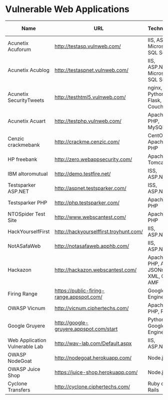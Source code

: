 # Vulnerable Web Applications

|Name                          |URL                                     |Technology                             |Creds (role:user:password)|
|------------------------------|----------------------------------------|---------------------------------------|--------------------------|
|Acunetix Acuforum             |http://testasp.vulnweb.com/             |IIS, ASP, Microsoft SQL Server         |unknown
|Acunetix Acublog              |http://testaspnet.vulnweb.com/          |IIS, ASP.NET, Microsoft SQL Server     |unknown
|Acunetix SecurityTweets       |http://testhtml5.vulnweb.com/           |nginx, Python, Flask, CouchDB          |admin:admin:1234
|Acunetix Acuart               |http://testphp.vulnweb.com/             |Apache, PHP, MySQL                     |unknown
|Cenzic crackmebank            |http://crackme.cenzic.com/              |CentOS, Apache, PHP                    |unknown
|HP freebank                   |http://zero.webappsecurity.com/         |Apache Tomcat                          |unknown
|IBM altoromutual              |http://demo.testfire.net/               |ISS, ASP.NET                           |unknown
|Testsparker ASP.NET           |http://aspnet.testsparker.com/          |ISS, ASP.NET                           |unknown
|Testsparker PHP               |http://php.testsparker.com/             |Apache, PHP                            |unknown
|NTOSpider Test Site           |http://www.webscantest.com/             |Apache, PHP                            |unknown
|HackYourselfFirst             |http://hackyourselffirst.troyhunt.com/  |IIS, ASP.NET                           |unknown
|NotASafaWeb                   |http://notasafaweb.apphb.com/           |IIS, ASP.NET                           |unknown
|Hackazon                      |http://hackazon.webscantest.com/        |Apache, PHP, Ajax, JSONm XML, Gwt, AMF |unknown
|Firing Range                  |https://public-firing-range.appspot.com/|Google App Engine                      |unknown
|OWASP Vicnum                  |http://vicnum.ciphertechs.com/          |Apache, PHP, Perl                      |unknown
|Google Gruyere                |http://google-gruyere.appspot.com/start |Python, Google App Engine              |unknown
|Web Application Vulnerable Lab|http://wav-lab.com/Default.aspx         |IIS, ASP.NET                           |unknown
|OWASP NodeGoat                |http://nodegoat.herokuapp.com/          |Node.js                                |unknown
|OWASP Juice Shop              |https://juice-shop.herokuapp.com/       |Node.js                                |unknown
|Cyclone Transfers             |http://cyclone.ciphertechs.com/         |Ruby on Rails                          |unknown
